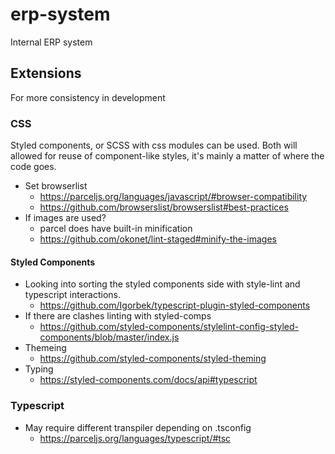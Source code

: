 # erp-system

Internal ERP system

## Extensions

For more consistency in development

### CSS

Styled components, or SCSS with css modules can be used.
Both will allowed for reuse of component-like styles, it's mainly a matter of where the code goes.

- Set browserlist
  - https://parceljs.org/languages/javascript/#browser-compatibility
  - https://github.com/browserslist/browserslist#best-practices
- If images are used?
  - parcel does have built-in minification
  - https://github.com/okonet/lint-staged#minify-the-images

#### Styled Components

- Looking into sorting the styled components side with style-lint and typescript interactions.
  - https://github.com/Igorbek/typescript-plugin-styled-components
- If there are clashes linting with styled-comps
  - https://github.com/styled-components/stylelint-config-styled-components/blob/master/index.js
- Themeing
  - https://github.com/styled-components/styled-theming
- Typing
  - https://styled-components.com/docs/api#typescript

### Typescript

- May require different transpiler depending on .tsconfig
  - https://parceljs.org/languages/typescript/#tsc
